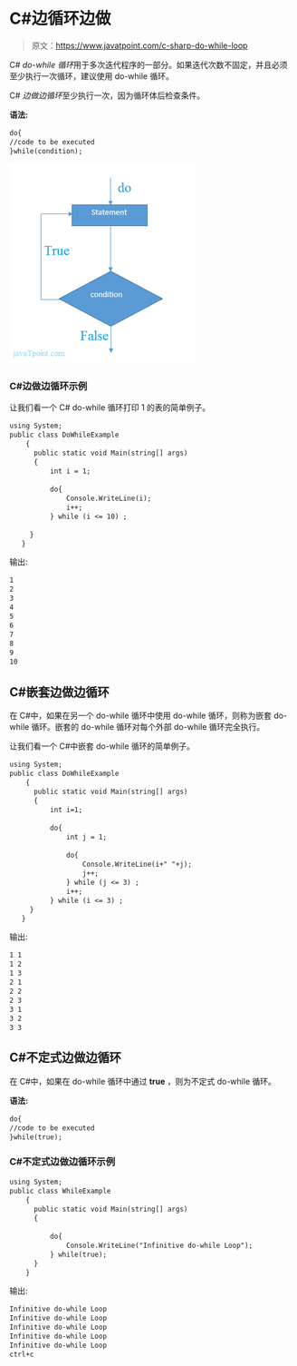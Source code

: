 # C#边循环边做

> 原文：<https://www.javatpoint.com/c-sharp-do-while-loop>

C# *do-while 循环*用于多次迭代程序的一部分。如果迭代次数不固定，并且必须至少执行一次循环，建议使用 do-while 循环。

C# *边做边循环*至少执行一次，因为循环体后检查条件。

**语法:**

```
do{
//code to be executed
}while(condition);

```

![flowchart of do while loop in C#](img/83e58cc5626ff5a1ca970d404d98841c.png)

### C#边做边循环示例

让我们看一个 C# do-while 循环打印 1 的表的简单例子。

```
using System;
public class DoWhileExample
    {
      public static void Main(string[] args)
      {
          int i = 1;

          do{
              Console.WriteLine(i);
              i++;
          } while (i <= 10) ;

     }
   }

```

输出:

```
1
2
3
4
5
6
7
8
9
10

```

## C#嵌套边做边循环

在 C#中，如果在另一个 do-while 循环中使用 do-while 循环，则称为嵌套 do-while 循环。嵌套的 do-while 循环对每个外部 do-while 循环完全执行。

让我们看一个 C#中嵌套 do-while 循环的简单例子。

```
using System;
public class DoWhileExample
    {
      public static void Main(string[] args)
      {
          int i=1;  

          do{
              int j = 1;

              do{
                  Console.WriteLine(i+" "+j);
                  j++;
              } while (j <= 3) ;
              i++;
          } while (i <= 3) ;  
     }
   }

```

输出:

```
1 1
1 2
1 3
2 1
2 2 
2 3
3 1
3 2
3 3

```

## C#不定式边做边循环

在 C#中，如果在 do-while 循环中通过 **true** ，则为不定式 do-while 循环。

**语法:**

```
do{
//code to be executed
}while(true);

```

### C#不定式边做边循环示例

```
using System;
public class WhileExample
    {
      public static void Main(string[] args)
      {

          do{
              Console.WriteLine("Infinitive do-while Loop");
          } while(true); 
      }
    }

```

输出:

```
Infinitive do-while Loop 
Infinitive do-while Loop
Infinitive do-while Loop
Infinitive do-while Loop
Infinitive do-while Loop
ctrl+c

```